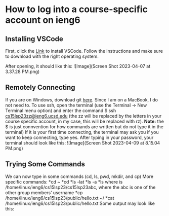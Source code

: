 # How to log into a course-specific account on ieng6
## Installing VSCode
First, click the [Link](https://code.visualstudio.com/) to install VSCode. Follow the instructions and make sure to download with the right operating system.

After opening, it should like this: ![Image](Screen Shot 2023-04-07 at 3.37.28 PM.png)

## Remotely Connecting
If you are on Windows, download git [here](https://gitforwindows.org). Since I am on a MacBook, I do not need to.
To use ssh, open the terminal (use the Terminal → New Terminal menu option) and enter the command $ ssh cs15lsp23zz@ieng6.ucsd.edu (the zz will be replaced by the letters in your course specific account, in my case, this will be replaced with rz). **Note:** the $ is just connvention for how commands are written but do not type it in the terminal)
If it is your first time connecting, the terminal may ask you if you want to keep connecting, type yes.
After typing in your password, your terminal should look like this: ![Image](Screen Shot 2023-04-09 at 8.15.04 PM.png)

## Trying Some Commands
We can now type in some commands (cd, ls, pwd, mkdir, and cp)
More specific commands: 
*cd ~
*cd
*ls -lat
*ls -a
*ls <directory> where <directory> is /home/linux/ieng6/cs15lsp23/cs15lsp23abc, where the abc is one of the other group members’ username
*cp /home/linux/ieng6/cs15lsp23/public/hello.txt ~/
*cat /home/linux/ieng6/cs15lsp23/public/hello.txt
Some output may look like this:
